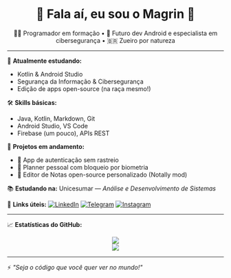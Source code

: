 <h1 align="center">👾 Fala aí, eu sou o Magrin 👾</h1>
<p align="center">
  👨‍💻 Programador em formação • 🚀 Futuro dev Android e especialista em cibersegurança • 🇧🇷 Zueiro por natureza
</p>

---

🧠 **Atualmente estudando:**
- Kotlin & Android Studio
- Segurança da Informação & Cibersegurança
- Edição de apps open-source (na raça mesmo!)

🛠️ **Skills básicas:**
- Java, Kotlin, Markdown, Git
- Android Studio, VS Code
- Firebase (um pouco), APIs REST

📱 **Projetos em andamento:**
- 🔐 App de autenticação sem rastreio
- 📅 Planner pessoal com bloqueio por biometria
- 📲 Editor de Notas open-source personalizado (Notally mod)

📚 **Estudando na:** Unicesumar — *Análise e Desenvolvimento de Sistemas*

🔗 **Links úteis:**
[![LinkedIn](https://img.shields.io/badge/-LinkedIn-0A66C2?style=flat&logo=linkedin&logoColor=white)](https://linkedin.com/in/SEU-USUARIO-AQUI)
[![Telegram](https://img.shields.io/badge/-Telegram-2CA5E0?style=flat&logo=telegram&logoColor=white)](https://t.me/SEU_USUARIO)
[![Instagram](https://img.shields.io/badge/-Instagram-E4405F?style=flat&logo=instagram&logoColor=white)](https://instagram.com/SEU-INSTA)

---

📈 **Estatísticas do GitHub:**

<p align="center">
  <img src="https://github-readme-stats.vercel.app/api?username=SEU-USUARIO&show_icons=true&theme=tokyonight&count_private=true" />
  <br/>
  <img src="https://github-readme-stats.vercel.app/api/top-langs/?username=SEU-USUARIO&layout=compact&theme=tokyonight" />
</p>

---

⚡ *"Seja o código que você quer ver no mundo!"*
